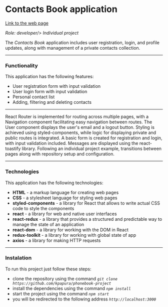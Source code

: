 # Contacts Book application
[Link to the web page](https://kpapura.github.io/phonebook-project/)

_Role: developer/>_
_Individual project_



The _Contacts Book_ application includes user registration, login, and profile updates, along with management of a private contacts collection. 

---
### Functionality
This application has the following features:  
- User registration form with input validation  
- User login form with input validation  
- Personal contact list  
- Adding, filtering and deleting contacts

---
React Router is implemented for routing across multiple pages, with a Navigation component facilitating easy navigation between routes. The User component displays the user's email and a logout button. Styling is achieved using styled-components, while logic for displaying private and public routes is integrated. A basic form is created for registration and login, with input validation included. Messages are displayed using the react-toastify library. Following an individual project example, transitions between pages along with repository setup and configuration.

---
### Technologies
This application has the following technologies:
- __HTML__ - a markup language for creating web pages
- __CSS__ - a stylesheet language for styling web pages
- __styled-components__ - a library for React that allows to write actual CSS code to style the components
- __react__ - a library for web and native user interfaces
- __react-redux__ - a library that provides a structured and predictable way to manage the state of an application
- __react-dom__ - a library for working with the DOM in React
- __redux-toolkit__ - a library for working with global state of app
- __axios__ - a library for making HTTP requests
---
### Instalation
To run this project just follow these steps:
- clone the repository using the command _`git clone https://github.com/kpapura/phonebook-project`_
-  install the dependencies using the command _`npm install`_
-  start the project using the command _`npm start`_
- you will be redirected to the following address _`http://localhost:3000`_
